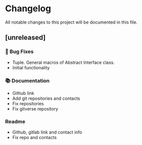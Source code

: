 # Changelog

All notable changes to this project will be documented in this file.

## [unreleased]

### 🐛 Bug Fixes

- Tuple. General macros of Abstract Interface class.
- Initial functionality

### 📚 Documentation

- Github link
- Add git repositories and contacts
- Fix repositories
- Fix gitverse repository

### Readme

- Github, gitlab link and contact info
- Fix repo and contacts

<!-- generated by git-cliff -->
